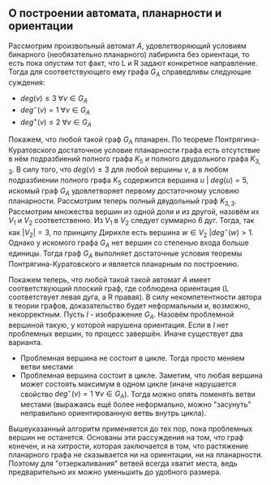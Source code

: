 ## О построении автомата, планарности и ориентации
Рассмотрим произвольный автомат $A$, удовлетворяющий условиям бинарного (необязательно планарного) лабиринта без ориентаци, то есть пока опустим тот факт, что L и R задают конкретное направление. Тогда для соответствующего ему графа $G_A$ справедливы следующие суждения:
- $deg(v) \leq 3 \: \forall v \in G_A$
- $deg^-(v) = 1 \: \forall v \in G_A$
- $deg^+(v) \leq 2 \: \forall v \in G_A$

Покажем, что любой такой граф $G_A$ планарен. По теореме Понтрягина-Куратовского достаточное условие планарности графа есть отсутствие в нём подразбиений полного графа $K_5$ и полного двудольного графа $K_{3,3}$.
В силу того, что $deg(v) \leq 3$ для любой вершины $v$, а в любом подразбиении полного графа $K_5$ содержится вершина $u \: | \: deg(u) = 5$, искомый граф $G_A$ удовлетворяет первому достаточному условию планарности.
Рассмотрим теперь полный двудольный граф $K_{3,3}$. Рассмотрим множества вершин из одной доли и из другой, назовём их $V_1$ и $V_2$ соответственно. Из $V_1$ в $V_2$ следует суммарно 6 дуг.
Тогда, так как $|V_2| = 3$, по принципу Дирихле есть вершина $w \in V_2 \: | deg^-(w) > 1$. Однако у искомого графа $G_A$ нет вершин со степенью входа больше единицы. Тогда граф $G_A$ выполняет достаточные условия теоремы Понтрягина-Куратовского и является планарным по построению.

Покажем теперь, что любой такой такой автомат $A$ имеет соответствующий плоский граф, где соблюдена ориентация (L соответствует левая дуга, а R правая). В силу некомпетентности автора в теории графов, доказательство будет неформальным и, возможно, некорректным. Пусть $I$ - изображение $G_A$. Назовём проблемной вершиной такую, у которой нарушена ориентация. Если в $I$ нет проблемных вершин, то процесс завершён. Иначе существует два варианта.

- Проблемная вершина не состоит в цикле. Тогда просто меняем ветви местами
- Проблемная вершина состоит в цикле. Заметим, что любая вершина может состоять максимум в одном цикле (иначе нарушается свойство $deg^-(v) = 1 \: \forall v \in G_A$). Тогда можно опять поменять ветви местами (выражаясь ещё более неформально, можно "засунуть" неправильно ориентированную ветвь внутрь цикла).

Вышеуказанный алгоритм применяется до тех пор, пока проблемных вершин не останется. Основаны эти рассуждения на том, что граф конечен, и на хитрости, которая заключается в том, что растяжение планарного графа не сказывается ни на ориентации, ни на планарности. Поэтому для "отзеркаливания" ветвей всегда хватит места, ведь предварительно их можно уменьшить до удобного размера.
